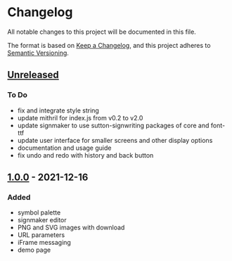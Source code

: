 # Changelog
All notable changes to this project will be documented in this file.

The format is based on [Keep a Changelog](https://keepachangelog.com/en/1.0.0/),
and this project adheres to [Semantic Versioning](https://semver.org/spec/v2.0.0.html).

## [Unreleased]
### To Do
- fix and integrate style string
- update mithril for index.js from v0.2 to v2.0
- update signmaker to use sutton-signwriting packages of core and font-ttf
- update user interface for smaller screens and other display options
- documentation and usage guide
- fix undo and redo with history and back button

## [1.0.0] - 2021-12-16
### Added
- symbol palette
- signmaker editor
- PNG and SVG images with download
- URL parameters
- iFrame messaging
- demo page

[Unreleased]: https://github.com/sutton-signwriting/signmaker/compare/v1.0.0...HEAD
[1.0.0]: https://github.com/sutton-signwriting/signmaker/releases/tag/v1.0.0
